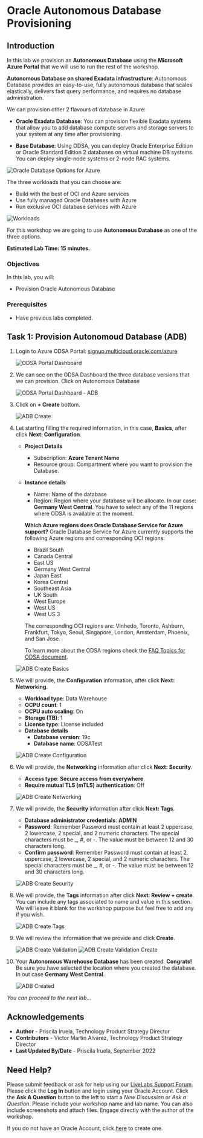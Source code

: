 # Oracle Autonomous Database Provisioning

## Introduction

In this lab we provision an **Autonomous Database** using the **Microsoft Azure Portal** that we will use to run the rest of the workshop. 

**Autonomous Database on shared Exadata infrastructure**: Autonomous Database provides an easy-to-use, fully autonomous database that scales elastically, delivers fast query performance, and requires no database administration.

We can provision other 2 flavours of database in Azure:
- **Oracle Exadata Database**: You can provision flexible Exadata systems that allow you to add database compute servers and storage servers to your system at any time after provisioning.

- **Base Database**: Using ODSA, you can deploy Oracle Enterprise Edition or Oracle Standard Edition 2 databases on virtual machine DB systems. You can deploy single-node systems or 2-node RAC systems.

![Oracle Database Options for Azure](./images/task1/dbs-options.png)

The three workloads that you can choose are:

- Build with the best of OCI and Azure services 
- Use fully managed Oracle Databases with Azure
- Run exclusive OCI database services with Azure

![Workloads](./images/task1/workloads.png)

For this workshop we are going to use **Autonomous Database** as one of the three options. 

**Estimated Lab Time: 15 minutes.**

### Objectives

In this lab, you will:

* Provision Oracle Autonomous Database

### Prerequisites

* Have previous labs completed.

## Task 1: Provision Autonomoud Database (ADB)

1. Login to Azure ODSA Portal: [signup.multicloud.oracle.com/azure](https://signup.multicloud.oracle.com/azure)

    ![ODSA Portal Dashboard](./images/task1/odsa-portal-dashboard.png)

2. We can see on the ODSA Dashboard the three database versions that we can provision. Click on Autonomous Database

    ![ODSA Portal Dashboard - ADB](./images/task1/odsa-portal-dashboard-adb.png)

3. Click on **+ Create** bottom.

    ![ADB Create](./images/task1/adb-create.png)

4. Let starting filling the required information, in this case, **Basics**, after click **Next: Configuration**.
    
    - **Project Details**
        - Subscription: **Azure Tenant Name**
        - Resource group: Compartment where you want to provision the Database.
    - **Instance details**    
        - Name: Name of the database 
        - Region: Region where your database will be allocate. In our case: **Germany West Central**. You have to select any of the 11 regions where ODSA is available at the moment.

        **Which Azure regions does Oracle Database Service for Azure support?**
        Oracle Database Service for Azure currently supports the following Azure regions and corresponding OCI regions:
        - Brazil South
        - Canada Central
        - East US
        - Germany West Central
        - Japan East
        - Korea Central
        - Southeast Asia
        - UK South
        - West Europe
        - West US
        - West US 3
        
        The corresponding OCI regions are: Vinhedo, Toronto, Ashburn, Frankfurt, Tokyo, Seoul, Singapore, London, Amsterdam, Phoenix, and San Jose.

        To learn more about the ODSA regions check the [FAQ Topics for ODSA document](https://www.oracle.com/ie/cloud/azure/oracle-database-for-azure/faq/).

    ![ADB Create Basics](./images/task1/adb-basics.png)

5. We will provide, the **Configuration** information, after click **Next: Networking**.
    
    - **Workload type**: Data Warehouse
    - **OCPU count**: 1
    - **OCPU auto scaling**: On
    - **Storage (TB)**: 1
    - **License type**: License included
    - **Database details**
        - **Database version**: 19c
        - **Database name**: ODSATest

    ![ADB Create Configuration](./images/task1/adb-configuration.png)

6. We will provide, the **Networking** information after click **Next: Security**.
    
    - **Access type**: **Secure access from everywhere**
    - **Require mutual TLS (mTLS) authentication**: Off

    ![ADB Create Networking](./images/task1/adb-networking.png)

7. We will provide, the **Security** information after click **Next: Tags**.
    
    - **Database administrator credentials**: **ADMIN**
    - **Password**: Remember Password must contain at least 2 uppercase, 2 lowercase, 2 special, and 2 numeric characters. The special characters must be _, #, or -. The value must be between 12 and 30 characters long.
    - **Confirm password**: Remember Password must contain at least 2 uppercase, 2 lowercase, 2 special, and 2 numeric characters. The special characters must be _, #, or -. The value must be between 12 and 30 characters long.

    ![ADB Create Security](./images/task1/adb-security.png)

8. We will provide, the **Tags** information after click **Next: Review + create**. You can include any tags associated to name and value in this section. We will leave it blank for the workshop purpose but feel free to add any if you wish.
    
    ![ADB Create Tags](./images/task1/adb-tags.png)

9. We will review the information that we provide and click **Create**.
    
    ![ADB Create Validation](./images/task1/adb-validation.png)
    ![ADB Create Validation Create](./images/task1/adb-validation-create.png)

10. Your **Autonomous Warehouse Database** has been created. **Congrats!** Be sure you have selected the location where you created the database. In out case **Germany West Central**.

    ![ADB Created](./images/task1/adb-created.png)

*You can proceed to the next lab…*

## Acknowledgements
* **Author** - Priscila Iruela, Technology Product Strategy Director
* **Contributors** - Victor Martin Alvarez, Technology Product Strategy Director
* **Last Updated By/Date** - Priscila Iruela, September 2022

## Need Help?
Please submit feedback or ask for help using our [LiveLabs Support Forum](https://community.oracle.com/tech/developers/categories/livelabsdiscussions). Please click the **Log In** button and login using your Oracle Account. Click the **Ask A Question** button to the left to start a *New Discussion* or *Ask a Question*.  Please include your workshop name and lab name.  You can also include screenshots and attach files.  Engage directly with the author of the workshop.

If you do not have an Oracle Account, click [here](https://profile.oracle.com/myprofile/account/create-account.jspx) to create one.